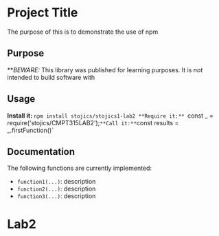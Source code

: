 # Project Title
The purpose of this is to demonstrate the use of npm
## Purpose
**_BEWARE:_ This library was published for learning purposes. It is _not_ intended to build software with
## Usage
**Install it:**
`npm install stojics/stojics1-lab2
**Require it:**
`const _ = require('stojics/CMPT315LAB2');`
**Call it:**
`const results = _.firstFunction()`
## Documentation
The following functions are currently implemented:
* `function1(...)`: description
* `function2(...)`: description
* `function3(...)`: description
# Lab2